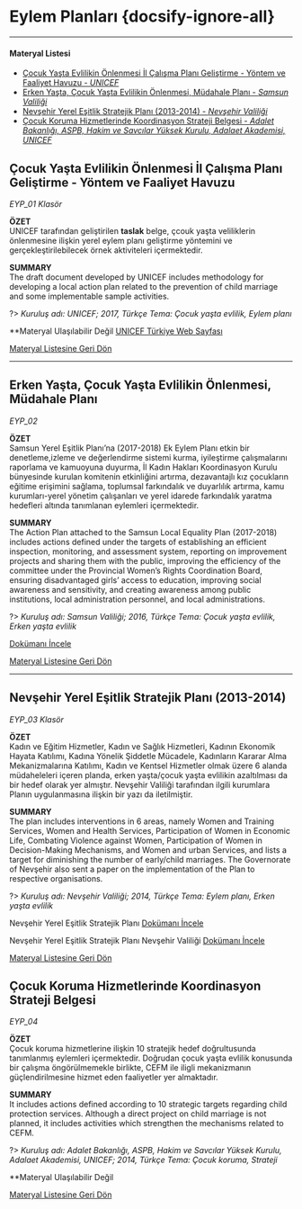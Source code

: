 # Eylem Planları {docsify-ignore-all}
***
#### __Materyal Listesi__

- [Çocuk Yaşta Evlilikin Önlenmesi İl Çalışma Planı Geliştirme - Yöntem ve Faaliyet Havuzu - *UNICEF*](#Çocuk-yaşta-evlilikin-Önlenmesi-İl-Çalışma-planı-geliştirme-yöntem-ve-faaliyet-havuzu)
- [Erken Yaşta, Çocuk Yaşta Evlilikin Önlenmesi, Müdahale Planı - *Samsun Valiliği*](#erken-yaşta-Çocuk-yaşta-evlilikin-Önlenmesi-müdahale-planı)
- [Nevşehir Yerel Eşitlik Stratejik Planı (2013-2014) - *Nevşehir Valiliği*](#nevşehir-yerel-eşitlik-stratejik-planı-2013-2014)
- [Çocuk Koruma Hizmetlerinde Koordinasyon Strateji Belgesi - *Adalet Bakanlığı, ASPB, Hakim ve Savcılar Yüksek Kurulu, Adalaet Akademisi, UNICEF*](#Çocuk-koruma-hizmetlerinde-koordinasyon-strateji-belgesi)



## Çocuk Yaşta Evlilikin Önlenmesi İl Çalışma Planı Geliştirme - Yöntem ve Faaliyet Havuzu
*EYP_01 Klasör*  

**ÖZET**  
 UNICEF tarafından geliştirilen **taslak** belge, çcouk yaşta veliliklerin önlenmesine ilişkin yerel eylem planı geliştirme yöntemini ve gerçekleştirilebilecek örnek aktiviteleri içermektedir.

 **SUMMARY**  
The draft document developed by UNICEF includes methodology for developing a local action plan related to the prevention of child marriage and some implementable sample activities. 

?> *Kuruluş adı: UNICEF; 2017, Türkçe Tema: Çocuk yaşta evlilik, Eylem planı*  

<!--
Çocuk Yaşta Evliliklerin Önlenmesi için İl Çalışma Planı Geliştirme [Dokümanı İncele](downloads\EYP\EYP_01\CYEO_IL_CALISMA_PLANI_METODOLOJI.pdf ':ignore')

Çocuk Yaşta Evliliklerin Önlenmesi için Faaliyet Havuzu Final [Dokümanı İncele](downloads\EYP\EYP_01\CYEO_FAALIYET_HAVUZU_FINAL.pdf ':ignore')

Önceliklendirilmiş Faaliyet Havuzu [Dokümanı İncele](downloads\EYP\EYP_01\SINIFLANDIRILMIS_FAALIYET_HAVUZU-doc.docx.pdf ':ignore')

İli Çocuk Yaşta Evliliklerin Önlenmesi Çalışma Planı [Dokümanı İncele](downloads\EYP\EYP_01\SABLON_SON-doc.docx.pdf ':ignore')
-->
**Materyal Ulaşılabilir Değil
 [UNICEF Türkiye Web Sayfası](www.unicef.org.tr)

[Materyal Listesine Geri Dön](#materyal-listesi)
***

## Erken Yaşta, Çocuk Yaşta Evlilikin Önlenmesi, Müdahale Planı
*EYP_02*

**ÖZET**  
Samsun Yerel Eşitlik Planı’na (2017-2018) Ek Eylem Planı etkin bir denetleme,izleme  ve değerlendirme sistemi kurma, iyileştirme çalışmalarını raporlama ve kamuoyuna duyurma, İl Kadın Hakları Koordinasyon Kurulu bünyesinde kurulan komitenin etkinliğini artırma, dezavantajlı kız çocukların eğitime erişimini sağlama, toplumsal farkındalık ve duyarlılık artırma, kamu kurumları-yerel yönetim çalışanları ve yerel idarede farkındalık yaratma hedefleri altında tanımlanan eylemleri içermektedir.

**SUMMARY**  
 The Action Plan attached to the Samsun Local Equality Plan (2017-2018) includes actions defined under the targets of establishing an efficient inspection, monitoring, and assessment system, reporting on improvement projects and sharing them with the public, improving the efficiency of the committee under the Provincial Women’s Rights Coordination Board, ensuring disadvantaged girls’ access to education, improving social awareness and sensitivity, and creating awareness among public institutions, local administration personnel, and local administrations.

?> *Kuruluş adı: Samsun Valiliği; 2016, Türkçe Tema: Çocuk yaşta evlilik, Erken yaşta evlilik*

[Dokümanı İncele](downloads\EYP\EYP_02.pdf ':ignore')

[Materyal Listesine Geri Dön](#materyal-listesi)
***

## Nevşehir Yerel Eşitlik Stratejik Planı (2013-2014)
*EYP_03 Klasör*  

**ÖZET**  
Kadın ve Eğitim Hizmetler, Kadın ve Sağlık Hizmetleri, Kadının Ekonomik Hayata Katılımı, Kadına Yönelik Şiddetle Mücadele, Kadınların Kararar Alma Mekanizmalarına Katılımı, Kadın ve Kentsel Hizmetler olmak üzere 6 alanda müdaheleleri içeren planda, erken yaşta/çocuk yaşta evlilikin azaltılması da bir hedef olarak yer almıştır.  Nevşehir Valiliği tarafından ilgili kurumlara Planın uygulanmasına ilişkin bir yazı da iletilmiştir.

**SUMMARY**  
 The plan includes interventions in 6 areas, namely Women and Training Services, Women and Health Services, Participation of Women in Economic Life, Combating Violence against Women, Participation of Women in Decision-Making Mechanisms, and Women and urban Services, and lists a target for diminishing the number of early/child marriages.  The Governorate of Nevşehir also sent a paper on the implementation of the Plan to respective organisations.

?> *Kuruluş adı: Nevşehir Valiliği; 2014, Türkçe Tema: Eylem planı, Erken yaşta evlilik*  

Nevşehir Yerel Eşitlik Stratejik Planı [Dokümanı İncele](downloads\EYP\EYP_03\EYP_03.pdf ':ignore')

Nevşehir Yerel Eşitlik Stratejik Planı Nevşehir Valiliği [Dokümanı İncele](downloads\EYP\EYP_03\EYP_03_Vali.pdf ':ignore')

[Materyal Listesine Geri Dön](#materyal-listesi)

## Çocuk Koruma Hizmetlerinde Koordinasyon Strateji Belgesi
*EYP_04*

**ÖZET**  
Çocuk koruma hizmetlerine ilişkin 10 stratejik hedef doğrultusunda tanımlanmış eylemleri içermektedir. Doğrudan çocuk yaşta evlilik konusunda bir çalışma öngörülmemekle birlikte, CEFM ile iligli mekanizmanın güçlendirilmesine hizmet eden faaliyetler yer almaktadır.

**SUMMARY**  
 It includes actions defined according to 10 strategic targets regarding child protection services. Although a direct project on child marriage is not planned, it includes activities which strengthen the mechanisms related to CEFM.

?> *Kuruluş adı: Adalet Bakanlığı, ASPB, Hakim ve Savcılar Yüksek Kurulu, Adalaet Akademisi, UNICEF; 2014, Türkçe Tema: Çocuk koruma, Strateji*
<!--
[Dokümanı İncele](downloads\EYP\EYP_04.pdf ':ignore')
-->
**Materyal Ulaşılabilir Değil

[Materyal Listesine Geri Dön](#materyal-listesi)

